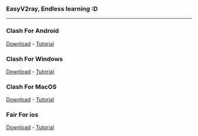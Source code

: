 ### EasyV2ray, Endless learning :D
***
### Clash For Android 
[Download](https://play.google.com/store/apps/details?id=com.github.kr328.clash&hl=en_US&gl=US&pli=1) - [Tutorial](https://raw.githubusercontent.com/Meow-x/EasyV2ray/c0c287149c0fa0b66e3825103fe4eeb6d292e6b7/Clash%20For%20Android.jpg)
### Clash For Windows
[Download](https://github.com/Fndroid/clash_for_windows_pkg/releases) - [Tutorial](https://raw.githubusercontent.com/Meow-x/EasyV2ray/main/Clash%20For%20Windows.jpg)
### Clash For MacOS 
[Download](https://github.com/yichengchen/clashX/releases/) - [Tutorial](https://raw.githubusercontent.com/Meow-x/EasyV2ray/main/Clash%20For%20MacOS.jpg)
### Fair For ios
[Download](https://apps.apple.com/us/app/fair-vpn/id1533873488) - [Tutorial](https://raw.githubusercontent.com/Meow-x/EasyV2ray/main/Fair%20For%20ios.jpg) 
